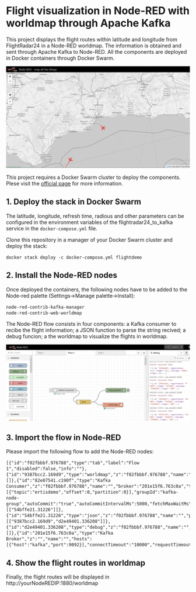 # Flight visualization in Node-RED with worldmap through Apache Kafka

This project displays the flight routes within latitude and longitude from FlightRadar24 in a Node-RED worldmap. The information is obtained and sent through Apache Kafka to Node-RED. All the components are deployed in Docker containers through Docker Swarm.

![Node-red-flow](images/flightstatus.png)

This project requires a Docker Swarm cluster to deploy the components. Plese visit the [official page](https://docs.docker.com/engine/swarm/) for more information. 


## 1. Deploy the stack in Docker Swarm
The latitude, longitude, refresh time, radious and other parameters can be configured in the environment variables of the flightradar24_to_kafka service in the `docker-compose.yml` file.

Clone this repository in a manager of your Docker Swarm cluster and deploy the stack:
```
docker stack deploy -c docker-compose.yml flightdemo
```

## 2. Install the Node-RED nodes
Once deployed the containers, the following nodes have to be added to the Node-red palette (Settings->Manage palette->Install):

```
node-red-contrib-kafka-manager
node-red-contrib-web-worldmap
```

The Node-RED flow consists in four components: a Kafka consumer to recibe the flight information; a JSON function to parse the string recived; a debug funcion; a the worldmap to visualize the flights in worldmap.

![Node-red-flow](images/node-red-flow.png)


## 3. Import the flow in Node-RED

Please import the following flow to add the Node-RED nodes:

```
[{"id":"f02fbbbf.976788","type":"tab","label":"Flow 1","disabled":false,"info":""},{"id":"9387bcc2.169d9","type":"worldmap","z":"f02fbbbf.976788","name":"","lat":"36.72016","lon":"-4.42034","zoom":"","layer":"","cluster":"","maxage":"10","usermenu":"show","layers":"show","panit":"false","hiderightclick":"false","coords":"none","path":"","x":550,"y":340,"wires":[]},{"id":"82e07541.c190f","type":"Kafka Consumer","z":"f02fbbbf.976788","name":"","broker":"201e15f6.763c0a","topics":[{"topic":"ertisdemo","offset":0,"partition":0}],"groupId":"kafka-node-group","autoCommit":"true","autoCommitIntervalMs":5000,"fetchMaxWaitMs":100,"fetchMinBytes":1,"fetchMaxBytes":1048576,"fromOffset":0,"encoding":"utf8","keyEncoding":"utf8","connectionType":"Consumer","x":220,"y":240,"wires":[["54bffe21.31226"]]},{"id":"54bffe21.31226","type":"json","z":"f02fbbbf.976788","name":"","property":"payload","action":"obj","pretty":false,"x":350,"y":320,"wires":[["9387bcc2.169d9","d2e49401.336208"]]},{"id":"d2e49401.336208","type":"debug","z":"f02fbbbf.976788","name":"","active":true,"tosidebar":true,"console":false,"tostatus":false,"complete":"false","x":570,"y":240,"wires":[]},{"id":"201e15f6.763c0a","type":"Kafka Broker","z":"","name":"","hosts":[{"host":"kafka","port":9092}],"connectTimeout":"10000","requestTimeout":"30000","autoConnect":"true","idleConnection":"5","reconnectOnIdle":"true","maxAsyncRequests":"10","checkInterval":"10","usetls":false}]
```

## 4. Show the flight routes in worldmap

Finally, the flight routes will be displayed in http://yourNodeREDIP:1880/worldmap

